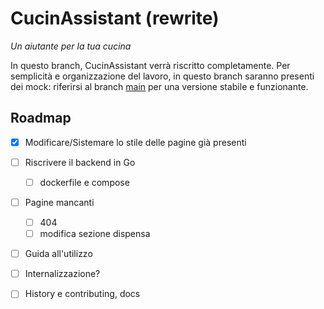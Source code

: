 # CucinAssistant (rewrite)

_Un aiutante per la tua cucina_

In questo branch, CucinAssistant verrà riscritto completamente.
Per semplicità e organizzazione del lavoro, in questo branch saranno presenti dei mock: riferirsi al branch [main](https://github.com/gianluparri03/cucinassistant/tree/main)
per una versione stabile e funzionante.

## Roadmap

- [X] Modificare/Sistemare lo stile delle pagine già presenti

- [ ] Riscrivere il backend in Go
    - [ ] dockerfile e compose

- [ ] Pagine mancanti
    - [ ] 404
    - [ ] modifica sezione dispensa

- [ ] Guida all'utilizzo

- [ ] Internalizzazione?

- [ ] History e contributing, docs

